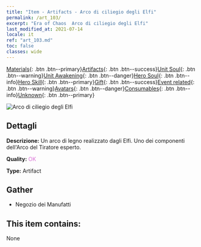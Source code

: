 ```yaml
---
title: "Item - Artifacts - Arco di ciliegio degli Elfi"
permalink: /art_103/
excerpt: "Era of Chaos  Arco di ciliegio degli Elfi"
last_modified_at: 2021-07-14
locale: it
ref: "art_103.md"
toc: false
classes: wide
---
```

 [Materials](/ItemsIT/){: .btn .btn--primary}[Artifacts](/ItemsIT/Artifacts/){: .btn .btn--success}[Unit Soul](/ItemsIT/UnitSoul/){: .btn .btn--warning}[Unit Awakening](/ItemsIT/UnitAwakening/){: .btn .btn--danger}[Hero Soul](/ItemsIT/HeroSoul/){: .btn .btn--info}[Hero Skill](/ItemsIT/HeroSkill/){: .btn .btn--primary}[Gift](/ItemsIT/Gift/){: .btn .btn--success}[Event related](/ItemsIT/Events/){: .btn .btn--warning}[Avatars](/ItemsIT/Avatars/){: .btn .btn--danger}[Consumables](/ItemsIT/Consumables/){: .btn .btn--info}[Unknown](/ItemsIT/Unknown/){: .btn .btn--primary}

 ![Arco di ciliegio degli Elfi](/images/t/artifact_40101.png)

## Dettagli
 **Descrizione:** Un arco di legno realizzato dagli Elfi. Uno dei componenti dell'Arco del Tiratore esperto.

 **Quality:** <span style="color: #DA70D6">OK</span>

 **Type:** Artifact

## Gather

*    Negozio dei Manufatti 

## This item contains:

  None

